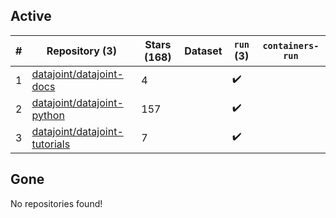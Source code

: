 ## Active
| # | Repository (3) | Stars (168) | Dataset | `run` (3) | `containers-run` |
| --- | --- | --- | --- | --- | --- |
| 1 | [datajoint/datajoint-docs](https://github.com/datajoint/datajoint-docs) | 4 |  | :heavy_check_mark: |  |
| 2 | [datajoint/datajoint-python](https://github.com/datajoint/datajoint-python) | 157 |  | :heavy_check_mark: |  |
| 3 | [datajoint/datajoint-tutorials](https://github.com/datajoint/datajoint-tutorials) | 7 |  | :heavy_check_mark: |  |

## Gone
No repositories found!
